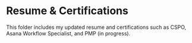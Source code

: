 # Resume & Certifications

This folder includes my updated resume and certifications such as CSPO, Asana Workflow Specialist, and PMP (in progress).